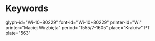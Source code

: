 # Keywords
glyph-id="Wi-10+80229"
font-id="Wi-10+80229"
printer-id="Wi"
printer="Maciej Wirzbięta"
period="1555/7-1605"
place="Kraków"
PT plate="563"
